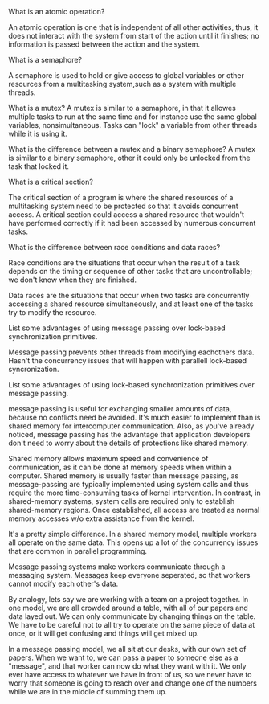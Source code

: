 What is an atomic operation?

An atomic operation is one that is independent of all other activities, thus, it 
does not interact with the system from start of the action until it finishes; no information is passed
between the action and the system.



What is a semaphore?

A semaphore is used to hold or give access to global variables or other resources from a multitasking system,such as a system with multiple threads.



What is a mutex?
A mutex is similar to a semaphore, in that it allowes multiple tasks to run at the same time and for instance use the same global variables, nonsimultaneous. Tasks can "lock" a variable from other threads while it is using it.




What is the difference between a mutex and a binary semaphore?
A mutex is similar to a binary semaphore, other it could only be unlocked from the task that locked it.




What is a critical section?

The critical section of a program is where the shared resources of a multitasking system need to be protected
so that it avoids concurrent access.
A critical section could access a shared resource that wouldn't have performed correctly if it had been accessed by numerous concurrent tasks.



What is the difference between race conditions and data races?

Race conditions are the situations that occur when the result of a task depends on the
timing or sequence of other tasks that are uncontrollable; we don't know when they are finished.  

Data races are the situations that occur when two tasks are concurrently accessing a shared resource simultaneously, and at least one of the tasks try to modify the resource.




List some advantages of using message passing over lock-based synchronization primitives.

Message passing prevents other threads from modifying eachothers data.
Hasn't the concurrency issues that will happen with parallell lock-based syncronization.



List some advantages of using lock-based synchronization primitives over message passing.

message passing is useful for exchanging smaller amounts of data, because no conflicts need be avoided. It's much easier to implement than is shared memory for intercomputer communication. Also, as you've already noticed, message passing has the advantage that application developers don't need to worry about the details of protections like shared memory.

Shared memory allows maximum speed and convenience of communication, as it can be done at memory speeds when within a computer. Shared memory is usually faster than message passing, as message-passing are typically implemented using system calls and thus require the more time-consuming tasks of kernel intervention. In contrast, in shared-memory systems, system calls are required only to establish shared-memory regions. Once established, all access are treated as normal memory accesses w/o extra assistance from the kernel.


It's a pretty simple difference. In a shared memory model, multiple workers all operate on the same data. This opens up a lot of the concurrency issues that are common in parallel programming.

Message passing systems make workers communicate through a messaging system. Messages keep everyone seperated, so that workers cannot modify each other's data.

By analogy, lets say we are working with a team on a project together. In one model, we are all crowded around a table, with all of our papers and data layed out. We can only communicate by changing things on the table. We have to be careful not to all try to operate on the same piece of data at once, or it will get confusing and things will get mixed up.

In a message passing model, we all sit at our desks, with our own set of papers. When we want to, we can pass a paper to someone else as a "message", and that worker can now do what they want with it. We only ever have access to whatever we have in front of us, so we never have to worry that someone is going to reach over and change one of the numbers while we are in the middle of summing them up.
